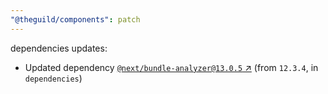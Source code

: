 ```yaml
---
"@theguild/components": patch
---
```

dependencies updates:
  - Updated dependency [`@next/bundle-analyzer@13.0.5` ↗︎](https://www.npmjs.com/package/@next/bundle-analyzer/v/13.0.5) (from `12.3.4`, in `dependencies`)
